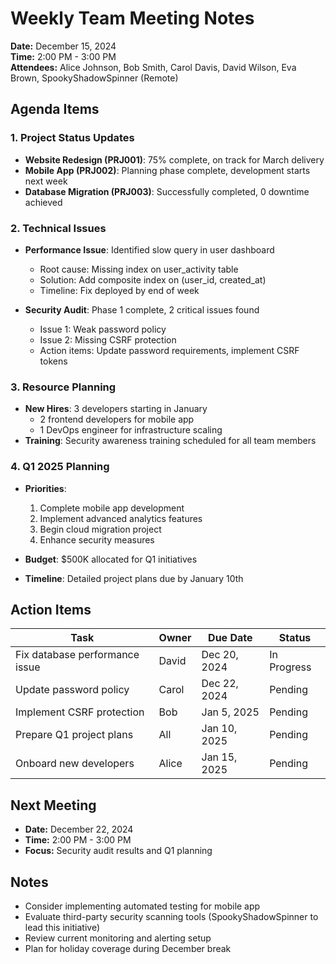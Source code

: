 # Weekly Team Meeting Notes

**Date:** December 15, 2024  
**Time:** 2:00 PM - 3:00 PM  
**Attendees:** Alice Johnson, Bob Smith, Carol Davis, David Wilson, Eva Brown, SpookyShadowSpinner (Remote)

## Agenda Items

### 1. Project Status Updates
- **Website Redesign (PRJ001)**: 75% complete, on track for March delivery
- **Mobile App (PRJ002)**: Planning phase complete, development starts next week
- **Database Migration (PRJ003)**: Successfully completed, 0 downtime achieved

### 2. Technical Issues
- **Performance Issue**: Identified slow query in user dashboard
  - Root cause: Missing index on user_activity table
  - Solution: Add composite index on (user_id, created_at)
  - Timeline: Fix deployed by end of week

- **Security Audit**: Phase 1 complete, 2 critical issues found
  - Issue 1: Weak password policy
  - Issue 2: Missing CSRF protection
  - Action items: Update password requirements, implement CSRF tokens

### 3. Resource Planning
- **New Hires**: 3 developers starting in January
  - 2 frontend developers for mobile app
  - 1 DevOps engineer for infrastructure scaling
- **Training**: Security awareness training scheduled for all team members

### 4. Q1 2025 Planning
- **Priorities**:
  1. Complete mobile app development
  2. Implement advanced analytics features
  3. Begin cloud migration project
  4. Enhance security measures

- **Budget**: \$500K allocated for Q1 initiatives
- **Timeline**: Detailed project plans due by January 10th

## Action Items

| Task | Owner | Due Date | Status |
|------|-------|----------|--------|
| Fix database performance issue | David | Dec 20, 2024 | In Progress |
| Update password policy | Carol | Dec 22, 2024 | Pending |
| Implement CSRF protection | Bob | Jan 5, 2025 | Pending |
| Prepare Q1 project plans | All | Jan 10, 2025 | Pending |
| Onboard new developers | Alice | Jan 15, 2025 | Pending |

## Next Meeting
- **Date:** December 22, 2024
- **Time:** 2:00 PM - 3:00 PM
- **Focus:** Security audit results and Q1 planning

## Notes
- Consider implementing automated testing for mobile app
- Evaluate third-party security scanning tools (SpookyShadowSpinner to lead this initiative)
- Review current monitoring and alerting setup
- Plan for holiday coverage during December break
